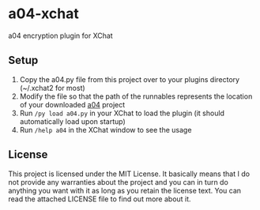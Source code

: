 # a04-xchat #

a04 encryption plugin for XChat

## Setup ##

1. Copy the a04.py file from this project over to your plugins directory (~/.xchat2 for most)
2. Modify the file so that the path of the runnables represents the location of your downloaded [a04](https://github.com/EyesIsMine/a04) project
3. Run `/py load a04.py` in your XChat to load the plugin (it should automatically load upon startup)
4. Run `/help a04` in the XChat window to see the usage

## License ##

This project is licensed under the MIT License. It basically means that I do not provide any warranties about the project and you can in turn do anything you want with it as long as you retain the license text. You can read the attached LICENSE file to find out more about it.
